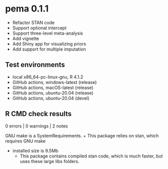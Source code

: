 # pema 0.1.1

* Refactor STAN code
* Support optional intercept
* Support three-level meta-analysis
* Add vignette
* Add Shiny app for visualizing priors
* Add support for multiple imputation

## Test environments
* local x86_64-pc-linux-gnu, R 4.1.2
* GitHub actions, windows-latest (release)
* GitHub actions, macOS-latest (release)
* GitHub actions, ubuntu-20.04 (release)
* GitHub actions, ubuntu-20.04 (devel)

## R CMD check results

0 errors | 0 warnings | 2 notes

  GNU make is a SystemRequirements.
    + This package relies on stan, which requires GNU make
* installed size is  9.5Mb
    + This package contains compiled stan code, which is much faster, but uses
      these large libs folders.
